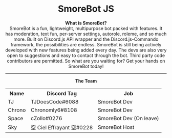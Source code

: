 <html>
<div align="center">
<h1>SmoreBot JS</h1>

<b> What is SmoreBot?</b><br>
SmoreBot is a fun, lightweight, multipurpose bot packed with features. It has moderation, text fun, per-server settings, autorole, roleme, and so much more. Built on Discord.js API wrapper and the Discord.js-Commando framework, the possibilities are endless. SmoreBot is still being actively developed with new features being added every day. The devs are also very open to suggestions and easy to contact through the bot. Third party code contributors are permitted. So what are you waiting for? Get your hands on SmoreBot today!

<hr>

<b>The Team</b>
 <table style="width:100%">
  <tr>
    <th>Name</th>
    <th>Discord Tag</th>
    <th>Job</th>
  </tr>
  <tr>
    <td>TJ</td>
    <td>TJDoesCode#6088</td>
    <td>SmoreBot Dev</td>
  </tr>
  <tr>
    <td>Chrono</td>
    <td>Chronomly6#8108</td>
    <td>SmoreBot Dev</td>
  </tr>
  <tr>
    <td>Space</td>
    <td>cZollo#0276</td>
    <td>SmoreBot Dev (On leave)</td>
  </tr>
  <tr>
    <td>Sky</td>
    <td>空 Ciel Effrayant 空#0228</td>
    <td>SmoreBot Host</td>
  </tr>
</table> 
</div>
</html>
